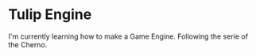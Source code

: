 # Tulip Engine

I'm currently learning how to make a Game Engine. Following the serie of the Cherno.
